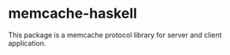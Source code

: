 memcache-haskell
================

This package is a memcache protocol library for server and client application.

